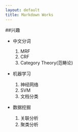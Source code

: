 ```yaml
---
layout: default
title: Markdown Works
---
```


##兴趣

- 中文分词
	
	1. MRF
	2. CRF
	3. Category Theory(范畴论)

- 机器学习
	
	1. 神经网络
	2. SVM
	3. 文档分类

- 数据挖掘
	
	1. 关联分析
	2. 聚类分析
